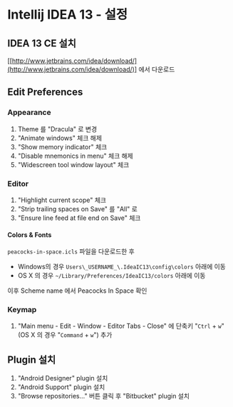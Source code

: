 # Intellij IDEA 13 - 설정

## IDEA 13 CE 설치

[[http://www.jetbrains.com/idea/download/](http://www.jetbrains.com/idea/download/)] 에서 다운로드

## Edit Preferences

### Appearance
1. Theme 를 "Dracula" 로 변경
2. "Animate windows" 체크 해제
3. "Show memory indicator" 체크
4. "Disable mnemonics in menu" 체크 해제
5. "Widescreen tool window layout" 체크

### Editor
1. "Highlight current scope" 체크
2. "Strip trailing spaces on Save" 를 "All" 로
3. "Ensure line feed at file end on Save" 체크

#### Colors & Fonts
`peacocks-in-space.icls` 파일을 다운로드한 후

- Windows의 경우 `Users\_USERNAME_\.IdeaIC13\config\colors` 아래에 이동
- OS X 의 경우 `~/Library/Preferences/IdeaIC13/colors` 아래에 이동

이후 Scheme name 에서 Peacocks In Space 확인



### Keymap
1. "Main menu - Edit - Window - Editor Tabs - Close" 에 단축키 "`Ctrl` + `w`" (OS X 의 경우  "`Command` + `w`") 추가

## Plugin 설치
1. "Android Designer" plugin 설치
2. "Android Support" plugin 설치
3. "Browse repositories..." 버튼 클릭 후 "Bitbucket" plugin 설치
